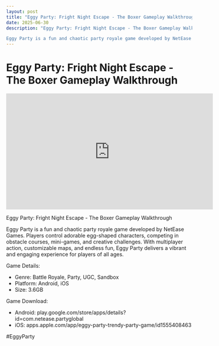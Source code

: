 ```yaml
---
layout: post
title: "Eggy Party: Fright Night Escape - The Boxer Gameplay Walkthrough"
date: 2025-06-30
description: "Eggy Party: Fright Night Escape - The Boxer Gameplay Walkthrough

Eggy Party is a fun and chaotic party royale game developed by NetEase Games. Players ..."
---
```


<h1 class="youtube-post-title">Eggy Party: Fright Night Escape - The Boxer Gameplay Walkthrough</h1>

<iframe width="560" height="315" src="https://www.youtube.com/embed/Oa4DI9FjMY0" class="youtube-post-embed" frameborder="0" allowfullscreen></iframe>

<p class="youtube-post-description">Eggy Party: Fright Night Escape - The Boxer Gameplay Walkthrough

Eggy Party is a fun and chaotic party royale game developed by NetEase Games. Players control adorable egg-shaped characters, competing in obstacle courses, mini-games, and creative challenges. With multiplayer action, customizable maps, and endless fun, Eggy Party delivers a vibrant and engaging experience for players of all ages.

Game Details:

- Genre: Battle Royale, Party, UGC, Sandbox
- Platform: Android, iOS
- Size: 3.6GB

Game Download:

- Android: play.google.com/store/apps/details?id=com.netease.partyglobal
- iOS: apps.apple.com/app/eggy-party-trendy-party-game/id1555408463

#EggyParty</p>
